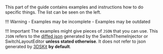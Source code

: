 This part of the guide contains examples and instructions how to do specific things. The list can be seen on the left.

<!-- prettier-ignore -->
!!! Warning
    - Examples may be incomplete
    - Examples may be outdated

<!-- prettier-ignore -->
!!! Important
    The examples might give pieces of `JSON` that you can use. This `JSON` refers to the [diffed json](../../definitions.md#diffing-diffed-json) generated by the SwitchThemeInjector or SwitchLayoutEditor **unless stated otherwise**. It does not refer to json generated by [3DSKit](../../extras/tools.md#theming-tools) **by default**.
